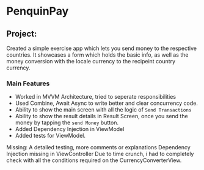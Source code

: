 # PenquinPay

## Project:

Created a simple exercise app which lets you send money to the respective countries.
It showcases a form which holds the basic info, as well as the money conversion with the locale currency to the recipeint country currency.

### Main Features
  * Worked in MVVM Architecture, tried to seperate responsibilities
  * Used Combine, Await Async to write better and clear concurrency code.
  * Ability to show the main screen with all the logic of `Send Transactions`
  * Ability to show the result details in Result Screen, once you send the money by tapping the `send Money` button.
  * Added Dependency Injection in ViewModel
  * Added tests for ViewModel.

Missing:
A detailed testing,
more comments or explanations
Dependency Injection missing in ViewController
Due to time crunch, i had to completely check with all the conditions required on the CurrencyConverterView. 
